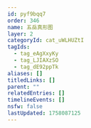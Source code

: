 ```yaml
---
id: pyf9bqq7
order: 346
name: 五岳真形图
layer: 2
categoryId: cat_uWLHUZtI
tagIds:
  - tag_eAgXxyKy
  - tag_LJIAXzSO
  - tag_dE92ppTk
aliases: []
titledLinks: []
parent: ""
relatedEntries: []
timelineEvents: []
nsfw: false
lastUpdated: 1758087125
---
```


